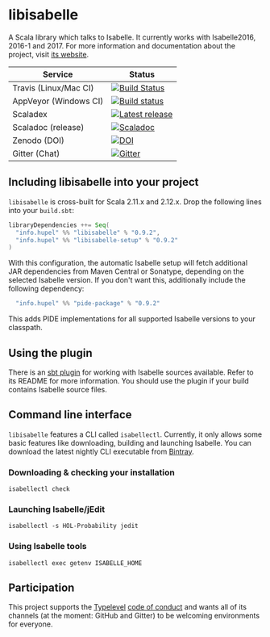 # libisabelle

A Scala library which talks to Isabelle.
It currently works with Isabelle2016, 2016-1 and 2017.
For more information and documentation about the project, visit [its website](http://lars.hupel.info/libisabelle/).

| Service                   | Status |
| ------------------------- | ------ |
| Travis (Linux/Mac CI)     | [![Build Status](https://travis-ci.org/larsrh/libisabelle.svg?branch=master)](https://travis-ci.org/larsrh/libisabelle) |
| AppVeyor (Windows CI)     | [![Build status](https://ci.appveyor.com/api/projects/status/uuafgv21ragvoqei/branch/master?svg=true)](https://ci.appveyor.com/project/larsrh/libisabelle/branch/master) |
| Scaladex                  | [![Latest release](https://index.scala-lang.org/larsrh/libisabelle/libisabelle/latest.svg?color=orange)](https://index.scala-lang.org/larsrh/libisabelle) |
| Scaladoc (release)        | [![Scaladoc](http://javadoc-badge.appspot.com/info.hupel/libisabelle-docs_2.12.svg?label=scaladoc)](http://javadoc-badge.appspot.com/info.hupel/libisabelle-docs_2.12) |
| Zenodo (DOI)              | [![DOI](https://zenodo.org/badge/DOI/10.5281/zenodo.591695.svg)](https://doi.org/10.5281/zenodo.591695) |
| Gitter (Chat)             | [![Gitter](https://badges.gitter.im/Join%20Chat.svg)](https://gitter.im/larsrh/libisabelle) |


## Including libisabelle into your project

`libisabelle` is cross-built for Scala 2.11.x and 2.12.x.
Drop the following lines into your `build.sbt`:

```scala
libraryDependencies ++= Seq(
  "info.hupel" %% "libisabelle" % "0.9.2",
  "info.hupel" %% "libisabelle-setup" % "0.9.2"
)
```

With this configuration, the automatic Isabelle setup will fetch additional JAR dependencies from Maven Central or Sonatype, depending on the selected Isabelle version.
If you don't want this, additionally include the following dependency:

```scala
  "info.hupel" %% "pide-package" % "0.9.2"
```

This adds PIDE implementations for all supported Isabelle versions to your classpath.


## Using the plugin

There is an [sbt plugin](https://github.com/larsrh/sbt-libisabelle/) for working with Isabelle sources available.
Refer to its README for more information.
You should use the plugin if your build contains Isabelle source files.


## Command line interface

`libisabelle` features a CLI called `isabellectl`.
Currently, it only allows some basic features like downloading, building and launching Isabelle.
You can download the latest nightly CLI executable from [Bintray](https://dl.bintray.com/larsrh/libisabelle/nightly/isabellectl).


### Downloading & checking your installation

```
isabellectl check
```


### Launching Isabelle/jEdit

```
isabellectl -s HOL-Probability jedit
```


### Using Isabelle tools

```
isabellectl exec getenv ISABELLE_HOME
```


## Participation

This project supports the [Typelevel][typelevel] [code of conduct][codeofconduct] and wants all of its channels (at the moment: GitHub and Gitter) to be welcoming environments for everyone.

[typelevel]: http://typelevel.org/
[codeofconduct]: http://typelevel.org/conduct.html
